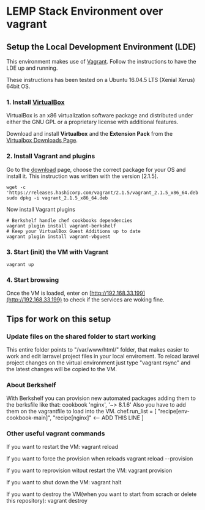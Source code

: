 LEMP Stack Environment over vagrant
========================================

Setup the Local Development Environment (LDE)
---------------------------------------------

This environment makes use of [Vagrant](http://www.vagrantup.com/). Follow the instructions to have the LDE up and running.

These instructions has been tested on a Ubuntu 16.04.5 LTS (Xenial Xerus) 64bit OS.


### 1. Install [VirtualBox](https://www.virtualbox.org)

VirtualBox is an x86 virtualization software package and distributed under either the GNU GPL or a proprietary license with additional features.

Download and install **Virtualbox** and the **Extension Pack** from the [Virtualbox Downloads Page](https://www.virtualbox.org/wiki/Downloads).


### 2. Install Vagrant and plugins

Go to the [download](https://www.vagrantup.com/downloads.html) page, choose the correct package for your OS and install it. This instruction was written with the version [2.1.5].

    wget -c 'https://releases.hashicorp.com/vagrant/2.1.5/vagrant_2.1.5_x86_64.deb'
    sudo dpkg -i vagrant_2.1.5_x86_64.deb

Now install Vagrant plugins
	
	# Berkshelf handle chef cookbooks dependencies
	vagrant plugin install vagrant-berkshelf
	# Keep your VirtualBox Guest Additions up to date
	vagrant plugin install vagrant-vbguest


### 3. Start (init) the VM with Vagrant

    vagrant up

	
### 4. Start browsing

Once the VM is loaded, enter on [http://192.168.33.199](http://192.168.33.199) to check if the services are woking fine. 


Tips for work on this setup
---------------------------

### Update files on the shared folder to start working

This entire folder points to "/var/www/html/" folder, that makes easier to work and edit larravel project files in your local enviroment.
To reload laravel project changes on the virtual environment just type "vagrant rsync" and the latest changes will be copied to the VM.

### About Berkshelf
With Berkshelf you can provision new automated packages adding them to the berksfile like that:
	cookbook 'nginx', '~> 8.1.6'
Also you have to add them on the vagrantfile to load into the VM.
	chef.run_list = [
      "recipe[env-cookbook-main]",
	  "recipe[nginx]" <-- ADD THIS LINE
    ]

### Other useful vagrant commands

If you want to restart the VM:
	vagrant reload

If you want to force the provision when reloads
	vagrant reload --provision

If you want to reprovision witout restart the VM:
	vagrant provision

If you want to shut down the VM:
	vagrant halt

If you want to destroy the VM(when you want to start from scrach or delete this repository):
	vagrant destroy